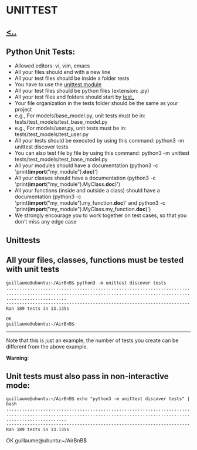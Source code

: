 # UNITTEST
[<..](https://github.com/TheeKingZa/AirBnB_clone/blob/master/README.md) 
---
## Python Unit Tests:
  * Allowed editors: vi, vim, emacs
  * All your files should end with a new line
  * All your test files should be inside a folder tests
  * You have to use the [unittest module](https://docs.python.org/3.4/library/unittest.html#module-unittest)
  * All your test files should be python files (extension: .py)
  * All your test files and folders should start by [test_](#unittests)
  * Your file organization in the tests folder should be the same as your project
  * e.g., For models/base_model.py, unit tests must be in: tests/test_models/test_base_model.py
  * e.g., For models/user.py, unit tests must be in: tests/test_models/test_user.py
  * All your tests should be executed by using this command: python3 -m unittest discover tests
  * You can also test file by file by using this command: python3 -m unittest tests/test_models/test_base_model.py
  * All your modules should have a documentation (python3 -c 'print(__import__("my_module").__doc__)')
  * All your classes should have a documentation (python3 -c 'print(__import__("my_module").MyClass.__doc__)')
  * All your functions (inside and outside a class) should have a documentation (python3 -c 'print(__import__("my_module").my_function.__doc__)' and python3 -c 'print(__import__("my_module").MyClass.my_function.__doc__)')
  * We strongly encourage you to work together on test cases, so that you don’t miss any edge case

## Unittests

All your files, classes, functions must be tested with unit tests
---
    guillaume@ubuntu:~/AirBnB$ python3 -m unittest discover tests
    ...................................................................................
    ...................................................................................
    .......................
    ----------------------------------------------------------------------
    Ran 189 tests in 13.135s

    OK
    guillaume@ubuntu:~/AirBnB$

---
Note that this is just an example, the number of tests you create can be different from the above example.

**Warning**:

Unit tests must also pass in non-interactive mode:
---
    guillaume@ubuntu:~/AirBnB$ echo "python3 -m unittest discover tests" | bash
    ...................................................................................
    ...................................................................................
    .......................
    ----------------------------------------------------------------------
    Ran 189 tests in 13.135s

OK
guillaume@ubuntu:~/AirBnB$
